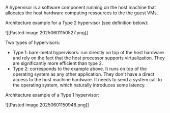 A hypervisor is a software component running on the host machine that allocates the host hardware computing ressources to the the guest VMs.

Architecture example for a Type 2 hypervisor (see definition below):

![[Pasted image 20250601150527.png]]

Two types of hypervisors:
- Type 1: bare-metal hypervisors: run directly on top of the host hardware and rely on the fact that the host processor supports virtualization. They are significantly more efficient than type 2.
- Type 2: corresponds to the example above. It runs on top of the operating  system as any other application. They don't have a direct access to the host machine hardware. It needs to send a system call to the operating system, which naturally introduces some latency.

Architecture example of a Type 1 hypervisor:

![[Pasted image 20250601150948.png]]